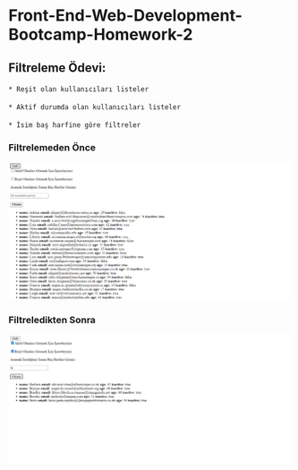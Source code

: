 # Front-End-Web-Development-Bootcamp-Homework-2


## Filtreleme Ödevi:

    * Reşit olan kullanıcıları listeler

    * Aktif durumda olan kullanıcıları listeler

    * İsim baş harfine göre filtreler

### Filtrelemeden Önce

![Resim](getir.png)

### Filtreledikten Sonra

![Resim](getir2.png)

